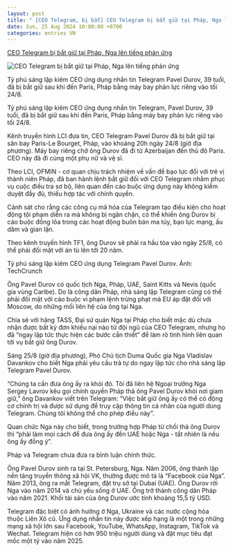 ```yaml
---
layout: post
title: " [CEO Telegram, bị bắt] CEO Telegram bị bắt giữ tại Pháp, Nga lên tiếng phản ứng"
date: Sun, 25 Aug 2024 10:00:00 +0700
categories: entries VN
---
```

[CEO Telegram bị bắt giữ tại Pháp, Nga lên tiếng phản ứng](https://mekongasean.vn/ceo-telegram-bi-bat-giu-tai-phap-nga-len-tieng-pha-n-ung-32732.html)

![CEO Telegram bị bắt giữ tại Pháp, Nga lên tiếng phản ứng](https://static-media-cdn.mekongasean.vn/stores/news_dataimages/2024/082024/25/09/in_social/maxresdefault-f0b7b4-120240825094652.jpg?randTime=1724567891)

Tỷ phú sáng lập kiêm CEO ứng dụng nhắn tin Telegram Pavel Durov, 39 tuổi, đã bị bắt giữ sau khi đến Paris, Pháp bằng máy bay phản lực riêng vào tối 24/8.

Tỷ phú sáng lập kiêm CEO ứng dụng nhắn tin Telegram, Pavel Durov, 39 tuổi, đã bị bắt giữ sau khi đến Paris, Pháp bằng máy bay phản lực riêng vào tối 24/8.

Kênh truyền hình LCI đưa tin, CEO Telegram Pavel Durov đã bị bắt giữ tại sân bay Paris-Le Bourget, Pháp, vào khoảng 20h ngày 24/8 (giờ địa phương). Máy bay riêng chở ông Durov đã đi từ Azerbaijan đến thủ đô Paris. CEO này đã đi cùng một phụ nữ và vệ sĩ.

Theo LCI, OFMIN - cơ quan chịu trách nhiệm về vấn đề bạo lực đối với trẻ vị thành niên Pháp, đã ban hành lệnh bắt giữ đối với CEO Telegram nhằm phục vụ cuộc điều tra sơ bộ, liên quan đến cáo buộc ứng dụng này không kiểm duyệt đầy đủ, thiếu hợp tác với chính quyền.

Cảnh sát cho rằng các công cụ mã hóa của Telegram tạo điều kiện cho hoạt động tội phạm diễn ra mà không bị ngăn chặn, có thể khiến ông Durov bị cáo buộc đồng lõa trong các hoạt động buôn bán ma túy, bạo lực mạng, ấu dâm và gian lận.

Theo kênh truyền hình TF1, ông Durov sẽ phải ra hầu tòa vào ngày 25/8, có thể phải đối mặt với án tù lên tới 20 năm.

Tỷ phú sáng lập kiêm CEO ứng dụng Telegram Pavel Durov. Ảnh: TechCrunch

Ông Pavel Durov có quốc tịch Nga, Pháp, UAE, Saint Kitts và Nevis (quốc gia vùng Caribe). Do là công dân Pháp, nhà sáng lập Telegram cũng có thể phải đối mặt với cáo buộc vi phạm lệnh trừng phạt mà EU áp đặt đối với Moscow, do những mối liên hệ của ông tại Nga.

Chia sẻ với hãng TASS, Đại sứ quán Nga tại Pháp cho biết mặc dù chưa nhận được bất kỳ đơn khiếu nại nào từ đội ngũ của CEO Telegram, nhưng họ đã “ngay lập tức thực hiện các bước cần thiết” để làm rõ tình hình liên quan tới vụ bắt giữ ông Durov.

Sáng 25/8 (giờ địa phương), Phó Chủ tịch Duma Quốc gia Nga Vladislav Davankov cho biết Nga phải yêu cầu trả tự do ngay lập tức cho nhà sáng lập Telegram Pavel Durov.

“Chúng ta cần đưa ông ấy ra khỏi đó. Tôi đã liên hệ Ngoại trưởng Nga Sergey Lavrov kêu gọi chính quyền Pháp thả ông Pavel Durov khỏi nơi giam giữ,” ông Davankov viết trên Telegram: “Việc bắt giữ ông ấy có thể có động cơ chính trị và được sử dụng để truy cập thông tin cá nhân của người dùng Telegram. Chúng tôi không thể cho phép điều này”.

Quan chức Nga này cho biết, trong trường hợp Pháp từ chối thả ông Durov thì “phải làm mọi cách để đưa ông ấy đến UAE hoặc Nga - tất nhiên là nếu ông ấy đồng ý”.

Pháp và Telegram chưa đưa ra bình luận chính thức.

Ông Pavel Durov sinh ra tại St. Petersburg, Nga. Năm 2006, ông thành lập nền tảng truyền thông xã hội VK, thường được mô tả là “Facebook của Nga”. Năm 2013, ông ra mắt Telegram, đặt trụ sở tại Dubai (UAE). Ông Durov rời Nga vào năm 2014 và chủ yếu sống ở UAE. Ông trở thành công dân Pháp vào năm 2021. Khối tài sản của ông Durov ước tính khoảng 15,5 tỷ USD.

Telegram đặc biệt có ảnh hưởng ở Nga, Ukraine và các nước cộng hòa thuộc Liên Xô cũ. Ứng dụng nhắn tin này được xếp hạng là một trong những mạng xã hội lớn sau Facebook, YouTube, WhatsApp, Instagram, TikTok và Wechat. Telegram hiện có hơn 950 triệu người dùng và đặt mục tiêu đạt mốc một tỷ vào năm 2025.

